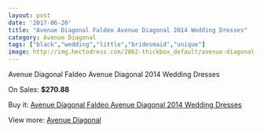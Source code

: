 ```yaml
---
layout: post
date: '2017-06-20'
title: "Avenue Diagonal Faldeo Avenue Diagonal 2014 Wedding Dresses"
category: Avenue Diagonal
tags: ["black","wedding","little","bridesmaid","unique"]
image: http://img.hectodress.com/2862-thickbox_default/avenue-diagonal-faldeo-avenue-diagonal-2014-wedding-dresses.jpg
---
```

Avenue Diagonal Faldeo Avenue Diagonal 2014 Wedding Dresses

On Sales: **$270.88**
<a href="https://www.hectodress.com/avenue-diagonal/1594-avenue-diagonal-faldeo-avenue-diagonal-2014-wedding-dresses.html"><amp-img layout="responsive" width="600" height="600" src="//img.hectodress.com/2862-thickbox_default/avenue-diagonal-faldeo-avenue-diagonal-2014-wedding-dresses.jpg" alt="Avenue Diagonal Faldeo Avenue Diagonal 2014 Wedding Dresses 0" /></a>
<a href="https://www.hectodress.com/avenue-diagonal/1594-avenue-diagonal-faldeo-avenue-diagonal-2014-wedding-dresses.html"><amp-img layout="responsive" width="600" height="600" src="//img.hectodress.com/2864-thickbox_default/avenue-diagonal-faldeo-avenue-diagonal-2014-wedding-dresses.jpg" alt="Avenue Diagonal Faldeo Avenue Diagonal 2014 Wedding Dresses 1" /></a>
<a href="https://www.hectodress.com/avenue-diagonal/1594-avenue-diagonal-faldeo-avenue-diagonal-2014-wedding-dresses.html"><amp-img layout="responsive" width="600" height="600" src="//img.hectodress.com/2863-thickbox_default/avenue-diagonal-faldeo-avenue-diagonal-2014-wedding-dresses.jpg" alt="Avenue Diagonal Faldeo Avenue Diagonal 2014 Wedding Dresses 2" /></a>

Buy it: [Avenue Diagonal Faldeo Avenue Diagonal 2014 Wedding Dresses](https://www.hectodress.com/avenue-diagonal/1594-avenue-diagonal-faldeo-avenue-diagonal-2014-wedding-dresses.html "Avenue Diagonal Faldeo Avenue Diagonal 2014 Wedding Dresses")

View more: [Avenue Diagonal](https://www.hectodress.com/23-avenue-diagonal "Avenue Diagonal")